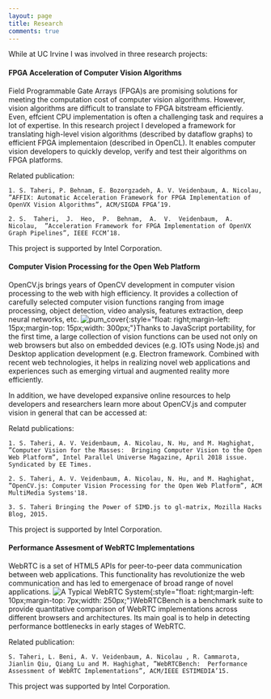 ```yaml
---
layout: page
title: Research
comments: true
---
```


While at UC Irvine I was involved in three research projects:

#### FPGA Acceleration of Computer Vision Algorithms
Field Programmable Gate Arrays (FPGA)s are promising solutions for meeting the computation cost of computer vision algorithms. However, vision algorithms are difficult to translate to FPGA bitstream efficiently. Even, effcient CPU implementation is often a challenging task and requires a lot of expertise. In this research project I developed a framework for translating high-level vision algorithms (described by dataflow graphs) to efficient FPGA implementaion (described in OpenCL). It enables computer vision developers to quickly develop, verify and test their algorithms on FPGA platforms.

Related publication:

```
1. S. Taheri, P. Behnam, E. Bozorgzadeh, A. V. Veidenbaum, A. Nicolau, ”AFFIX: Automatic Acceleration Framework for FPGA Implementation of OpenVX Vision Algorithms”, ACM/SIGDA FPGA’19.

2. S.  Taheri,  J.  Heo,  P.  Behnam,  A.  V.  Veidenbaum,  A.  Nicolau,  ”Acceleration Framework for FPGA Implementation of OpenVX Graph Pipelines”, IEEE FCCM’18.
```

This project is supported by Intel Corporation.


#### Computer Vision Processing for the Open Web Platform

OpenCV.js brings years of OpenCV development in computer vision processing to the web with high efficiency. It provides a collection of carefully selected computer vision functions ranging from image processing, object detection, video analysis, features extraction, deep neural networks, etc. ![pum_cover]({{site.url}}/assets/pum_32_cover.png){:style="float: right;margin-left: 15px;margin-top: 15px;width: 300px;"}Thanks to JavaScript portability, for the first time, a large collection of vision functions can be used not only on web browsers but also on embedded devices (e.g. IOTs using Node.js) and Desktop application development (e.g. Electron framework. Combined with recent web technologies, it helps in realizing novel web applications and experiences such as emerging virtual and augmented reality more efficiently.



In addition, we have developed expansive online resources to help developers and researchers learn more about OpenCV.js and computer vision in general that can be accessed at:


<!-- 
OpenCV.js documentation and tutorials
OpenCV.js demos
OpenCV.js can also be used in Node.js based environments. It is published on NPM. -->



Relatd publications:

```
1. S. Taheri, A. V. Veidenbaum, A. Nicolau, N. Hu, and M. Haghighat, ”Computer Vision for the Masses:  Bringing Computer Vision to the Open Web Platform”, Intel Parallel Universe Magazine, April 2018 issue. Syndicated by EE Times.

2. S. Taheri, A. V. Veidenbaum, A. Nicolau, N. Hu, and M. Haghighat, ”OpenCV.js: Computer Vision Processing for the Open Web Platform”, ACM MultiMedia Systems'18.

3. S. Taheri Bringing the Power of SIMD.js to gl-matrix, Mozilla Hacks Blog, 2015.
```
This project is supported by Intel Corporation.

#### Performance Assesment of WebRTC Implementations
WebRTC is a set of HTML5 APIs for peer-to-peer data communication between web applications. This functionality has revolutionize the web communication and has led to emergenace of broad range of novel applications. ![A Typical WebRTC System]({{site.url}}/img/webrtcsys.png){:style="float: right;margin-left: 10px;margin-top: 7px;width: 250px;"}WebRTCBench is a benchmark suite to provide quantitative comparison of WebRTC implementations across different browsers and architectures. Its main goal is to help in detecting performance bottlenecks in early stages of WebRTC.

Related publication:

```
S. Taheri, L. Beni, A. V. Veidenbaum, A. Nicolau , R. Cammarota, Jianlin Qiu, Qiang Lu and M. Haghighat, ”WebRTCBench:  Performance Assessment of WebRTC Implementations”, ACM/IEEE ESTIMEDIA’15.
```

This project was supported by Intel Corporation.


